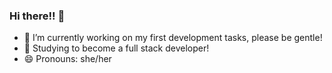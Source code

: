 ### Hi there!! 👋

- 🔭 I’m currently working on my first development tasks, please be gentle!
- 🌱 Studying to become a full stack developer!
- 😄 Pronouns: she/her
